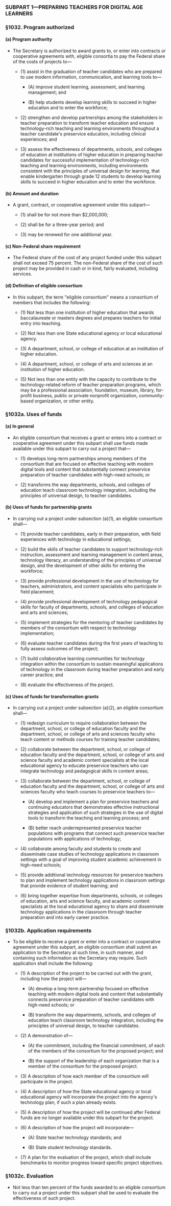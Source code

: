 ### SUBPART 1—PREPARING TEACHERS FOR DIGITAL AGE LEARNERS

### §1032. Program authorized
#### (a) Program authority
* The Secretary is authorized to award grants to, or enter into contracts or cooperative agreements with, eligible consortia to pay the Federal share of the costs of projects to—

  * (1) assist in the graduation of teacher candidates who are prepared to use modern information, communication, and learning tools to—

    * (A) improve student learning, assessment, and learning management; and

    * (B) help students develop learning skills to succeed in higher education and to enter the workforce;


  * (2) strengthen and develop partnerships among the stakeholders in teacher preparation to transform teacher education and ensure technology-rich teaching and learning environments throughout a teacher candidate's preservice education, including clinical experiences; and

  * (3) assess the effectiveness of departments, schools, and colleges of education at institutions of higher education in preparing teacher candidates for successful implementation of technology-rich teaching and learning environments, including environments consistent with the principles of universal design for learning, that enable kindergarten through grade 12 students to develop learning skills to succeed in higher education and to enter the workforce.

#### (b) Amount and duration
* A grant, contract, or cooperative agreement under this subpart—

  * (1) shall be for not more than $2,000,000;

  * (2) shall be for a three-year period; and

  * (3) may be renewed for one additional year.

#### (c) Non-Federal share requirement
* The Federal share of the cost of any project funded under this subpart shall not exceed 75 percent. The non-Federal share of the cost of such project may be provided in cash or in kind, fairly evaluated, including services.

#### (d) Definition of eligible consortium
* In this subpart, the term "eligible consortium" means a consortium of members that includes the following:

  * (1) Not less than one institution of higher education that awards baccalaureate or masters degrees and prepares teachers for initial entry into teaching.

  * (2) Not less than one State educational agency or local educational agency.

  * (3) A department, school, or college of education at an institution of higher education.

  * (4) A department, school, or college of arts and sciences at an institution of higher education.

  * (5) Not less than one entity with the capacity to contribute to the technology-related reform of teacher preparation programs, which may be a professional association, foundation, museum, library, for-profit business, public or private nonprofit organization, community-based organization, or other entity.

### §1032a. Uses of funds
#### (a) In general
* An eligible consortium that receives a grant or enters into a contract or cooperative agreement under this subpart shall use funds made available under this subpart to carry out a project that—

  * (1) develops long-term partnerships among members of the consortium that are focused on effective teaching with modern digital tools and content that substantially connect preservice preparation of teacher candidates with high-need schools; or

  * (2) transforms the way departments, schools, and colleges of education teach classroom technology integration, including the principles of universal design, to teacher candidates.

#### (b) Uses of funds for partnership grants
* In carrying out a project under subsection (a)(1), an eligible consortium shall—

  * (1) provide teacher candidates, early in their preparation, with field experiences with technology in educational settings;

  * (2) build the skills of teacher candidates to support technology-rich instruction, assessment and learning management in content areas, technology literacy, an understanding of the principles of universal design, and the development of other skills for entering the workforce;

  * (3) provide professional development in the use of technology for teachers, administrators, and content specialists who participate in field placement;

  * (4) provide professional development of technology pedagogical skills for faculty of departments, schools, and colleges of education and arts and sciences;

  * (5) implement strategies for the mentoring of teacher candidates by members of the consortium with respect to technology implementation;

  * (6) evaluate teacher candidates during the first years of teaching to fully assess outcomes of the project;

  * (7) build collaborative learning communities for technology integration within the consortium to sustain meaningful applications of technology in the classroom during teacher preparation and early career practice; and

  * (8) evaluate the effectiveness of the project.

#### (c) Uses of funds for transformation grants
* In carrying out a project under subsection (a)(2), an eligible consortium shall—

  * (1) redesign curriculum to require collaboration between the department, school, or college of education faculty and the department, school, or college of arts and sciences faculty who teach content or methods courses for training teacher candidates;

  * (2) collaborate between the department, school, or college of education faculty and the department, school, or college of arts and science faculty and academic content specialists at the local educational agency to educate preservice teachers who can integrate technology and pedagogical skills in content areas;

  * (3) collaborate between the department, school, or college of education faculty and the department, school, or college of arts and sciences faculty who teach courses to preservice teachers to—

    * (A) develop and implement a plan for preservice teachers and continuing educators that demonstrates effective instructional strategies and application of such strategies in the use of digital tools to transform the teaching and learning process; and

    * (B) better reach underrepresented preservice teacher populations with programs that connect such preservice teacher populations with applications of technology;


  * (4) collaborate among faculty and students to create and disseminate case studies of technology applications in classroom settings with a goal of improving student academic achievement in high-need schools;

  * (5) provide additional technology resources for preservice teachers to plan and implement technology applications in classroom settings that provide evidence of student learning; and

  * (6) bring together expertise from departments, schools, or colleges of education, arts and science faculty, and academic content specialists at the local educational agency to share and disseminate technology applications in the classroom through teacher preparation and into early career practice.

### §1032b. Application requirements
* To be eligible to receive a grant or enter into a contract or cooperative agreement under this subpart, an eligible consortium shall submit an application to the Secretary at such time, in such manner, and containing such information as the Secretary may require. Such application shall include the following:

  * (1) A description of the project to be carried out with the grant, including how the project will—

    * (A) develop a long-term partnership focused on effective teaching with modern digital tools and content that substantially connects preservice preparation of teacher candidates with high-need schools; or

    * (B) transform the way departments, schools, and colleges of education teach classroom technology integration, including the principles of universal design, to teacher candidates.


  * (2) A demonstration of—

    * (A) the commitment, including the financial commitment, of each of the members of the consortium for the proposed project; and

    * (B) the support of the leadership of each organization that is a member of the consortium for the proposed project.


  * (3) A description of how each member of the consortium will participate in the project.

  * (4) A description of how the State educational agency or local educational agency will incorporate the project into the agency's technology plan, if such a plan already exists.

  * (5) A description of how the project will be continued after Federal funds are no longer available under this subpart for the project.

  * (6) A description of how the project will incorporate—

    * (A) State teacher technology standards; and

    * (B) State student technology standards.


  * (7) A plan for the evaluation of the project, which shall include benchmarks to monitor progress toward specific project objectives.

### §1032c. Evaluation
* Not less than ten percent of the funds awarded to an eligible consortium to carry out a project under this subpart shall be used to evaluate the effectiveness of such project.